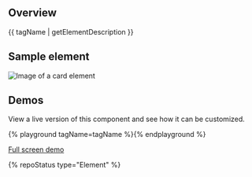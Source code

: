 ## Overview

{{ tagName | getElementDescription }}

## Sample element

<uxdot-example width-adjustment="442px">
  <img src="{{ 'card.svg' | url }}" alt="Image of a card element">
</uxdot-example>

## Demos

View a live version of this component and see how it can be customized.

{% playground tagName=tagName %}{% endplayground %}

<rh-cta><a href="{{ './demo/' | url }}">Full screen demo</a></rh-cta>

{% repoStatus type="Element" %}

